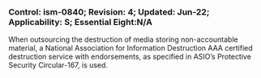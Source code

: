 ### Control: ism-0840; Revision: 4; Updated: Jun-22; Applicability: S; Essential Eight:N/A
<p>When outsourcing the destruction of media storing non-accountable material, a National Association for Information Destruction AAA certified destruction service with endorsements, as specified in ASIO’s Protective Security Circular-167, is used.</p>